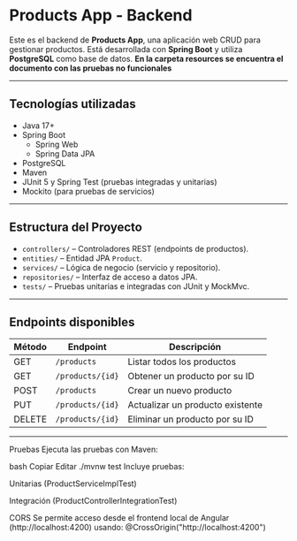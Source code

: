 #  Products App - Backend

Este es el backend de **Products App**, una aplicación web CRUD para gestionar productos. Está desarrollada con **Spring Boot** y utiliza **PostgreSQL** como base de datos.
**En la carpeta resources se encuentra el documento con las pruebas no funcionales** 

---

##  Tecnologías utilizadas

- Java 17+
- Spring Boot
    - Spring Web
    - Spring Data JPA
- PostgreSQL
- Maven
- JUnit 5 y Spring Test (pruebas integradas y unitarias)
- Mockito (para pruebas de servicios)

---

##  Estructura del Proyecto

- `controllers/` – Controladores REST (endpoints de productos).
- `entities/` – Entidad JPA `Product`.
- `services/` – Lógica de negocio (servicio y repositorio).
- `repositories/` – Interfaz de acceso a datos JPA.
- `tests/` – Pruebas unitarias e integradas con JUnit y MockMvc.

---

##  Endpoints disponibles

| Método | Endpoint         | Descripción                         |
|--------|------------------|-------------------------------------|
| GET    | `/products`      | Listar todos los productos          |
| GET    | `/products/{id}` | Obtener un producto por su ID       |
| POST   | `/products`      | Crear un nuevo producto             |
| PUT    | `/products/{id}` | Actualizar un producto existente    |
| DELETE | `/products/{id}` | Eliminar un producto por su ID      |

---
 Pruebas
Ejecuta las pruebas con Maven:

bash
Copiar
Editar
./mvnw test
Incluye pruebas:

 Unitarias (ProductServiceImplTest)

 Integración (ProductControllerIntegrationTest)

 CORS
Se permite acceso desde el frontend local de Angular (http://localhost:4200) usando:
@CrossOrigin("http://localhost:4200")

